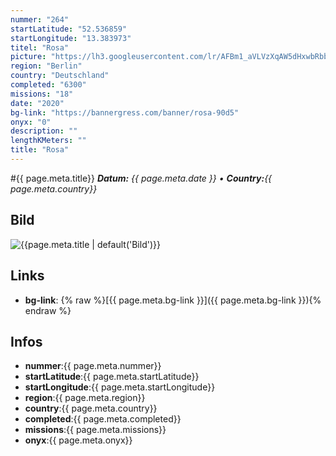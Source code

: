 ```yaml
---
nummer: "264"
startLatitude: "52.536859"
startLongitude: "13.383973"
titel: "Rosa"
picture: "https://lh3.googleusercontent.com/lr/AFBm1_aVLVzXqAW5dHxwbRbbQbkBB2rRKsCXJTsywGwIZftM-NrtITmI78gno7KJS-m0WoGRnpSng885p1T07F-gqWai7nPe2P-Qo4DYWajKN0-eTHCiUozeumN94_GVtkRmYwPkTWimjCWzxLkvKVPusyG_nwYvcMjV7cojeU171C4ukdGHurkCfwz0oelsbiS9JeUTE8l52aFmLZH03W3kA0DS48hJPKtfgSJceXNBamwZmL_mHOC1C52NyDhvhyzqmPZYV9Qfg23NXLLVDrg7c6y0CfTyalHqS9x11lIFjRvbXJQ-qfhksDDRSVR_qQeZszqOizPhuD557ze4EmIfLTavbrnB-tG3MZyilDAfoPRpTSLOfmUJhedZNrPdVwlsJlW5U8aQMMaMlbfWlBy52ZwPFw12LONp44BnCCr0AXNin8O-a5Ulc5ISx9zuCL6AD1SVfwBt_OhLxNSsgDS1mPwqdEHJHhfDQxZBYu8dCWCoEQ09ih0soixjsWzg_LNXRsUHNeUnIKC2yiKZhqgepUpX-7bYf3muQthgsWA1wP-TMPP95Nb8mJ9HkyB-DuBnEz4ZcYKLHv17WVQCuzx-wB2n6FTGLvzLpXhnu-Jt4qH_2LDVtGswYoOUycn8rht0eMixLRMfivxoH-Fu-sE0Gz8SjOoZmtAOMft9yimh4kV71_KYWD_ENB-mFTzxyDBm-dYycI_Jpe5a39gCD4NOvFmSBQGtHz3awzPzurhxT_IrI9XKnzBCN1Fsswkj45rFshAwSQnjfmEehAtMd_73eiV4dLEJSCtI3BLBIapocZHQd2ATZwll2-vIvt27W44Ue7z68OrDraXQ-xJE3wuB5SIvz_M1J4Q"
region: "Berlin"
country: "Deutschland"
completed: "6300"
missions: "18"
date: "2020"
bg-link: "https://bannergress.com/banner/rosa-90d5"
onyx: "0"
description: ""
lengthKMeters: ""
title: "Rosa"
---
```


#{{ page.meta.title}}
_**Datum:** {{ page.meta.date }} • **Country:**{{ page.meta.country}}_

## Bild
![{{page.meta.title | default('Bild')}}]({{page.meta.picture}})

## Links
- **bg-link**: {% raw %}[{{ page.meta.bg-link }}]({{ page.meta.bg-link }}){% endraw %}

## Infos
- **nummer**:{{ page.meta.nummer}}
- **startLatitude**:{{ page.meta.startLatitude}}
- **startLongitude**:{{ page.meta.startLongitude}}
- **region**:{{ page.meta.region}}
- **country**:{{ page.meta.country}}
- **completed**:{{ page.meta.completed}}
- **missions**:{{ page.meta.missions}}
- **onyx**:{{ page.meta.onyx}}

